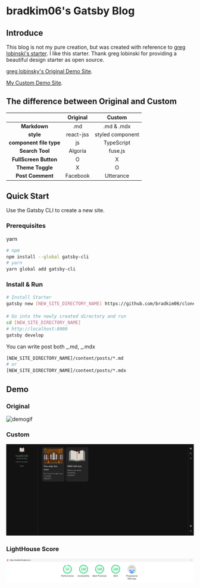 # bradkim06's Gatsby Blog

## Introduce

This blog is not my pure creation, but was created with reference to <a href="https://github.com/greglobinski/gatsby-starter-personal-blog"> greg lobinski's starter</a>. I like this starter. Thank greg lobinski for providing a beautiful design starter as open source.

[greg lobinsky's Original Demo Site](https://gatsby-starter-personal-blog.greglobinski.com/).

[My Custom Demo Site](https://bradkim06.github.io).

## The difference between Original and Custom

|                         | Original  |      Custom      |
| :---------------------: | :-------: | :--------------: |
|      **Markdown**       |    .md    |    .md & .mdx    |
|        **style**        | react-jss | styled component |
| **component file type** |    js     |    TypeScript    |
|     **Search Tool**     |  Algoria  |     fuse.js      |
|  **FullScreen Button**  |     O     |        X         |
|    **Theme Toggle**     |     X     |        O         |
|    **Post Comment**     | Facebook  |    Utterance     |

## Quick Start

Use the Gatsby CLI to create a new site.

### Prerequisites

yarn

```bash
# npm
npm install --global gatsby-cli
# yarn
yarn global add gatsby-cli
```

### Install & Run

```bash
# Install Starter
gatsby new [NEW_SITE_DIRECTORY_NAME] https://github.com/bradkim06/clone_greg_blog

# Go into the newly created directory and run
cd [NEW_SITE_DIRECTORY_NAME]
# http://localhost:8000
gatsby develop
```

You can write post both _.md, _.mdx

```bash
[NEW_SITE_DIRECTORY_NAME]/content/posts/*.md
# or
[NEW_SITE_DIRECTORY_NAME]/content/posts/*.mdx
```

## Demo

### Original

![demogif](./static/gatsby-starter-personal-blog.gif)

### Custom

![demoImg](./static/demo-img.png)

### LightHouse Score

![LightHouse Score](./static/lightHoust.jpg)
